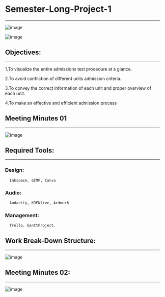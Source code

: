 # Semester-Long-Project-1
------------------------------

![image](https://user-images.githubusercontent.com/45651547/206245436-15c85190-57cb-4312-8735-81424f701673.png)

![image](https://user-images.githubusercontent.com/45651547/206245597-bf3c6b53-7fdd-4561-bbf3-74ccc07ccb30.png)

## Objectives:
---------------
  1.To visualize the entire admissions test procedure at a glance.
  
  2.To avoid confliction of different units admission criteria.
  
  3.To convey the correct information of each unit and proper overview of each unit.
  
  4.To make an effective and efficient admission process
  

 ## Meeting Minutes 01
 ----------------------
 
 ![image](https://user-images.githubusercontent.com/45651547/206246779-5bff5a41-f6c9-4bfa-8742-4e636dfb80ef.png)

## Required Tools: 
--------------------
### Design: 
      Inkspace, GIMP, Canva
### Audio:  
      Audacity, KDENlive, Ardour6
### Management: 
      Trello, GanttProject.
      
## Work Break-Down Structure:
-------------------------------

![image](https://user-images.githubusercontent.com/45651547/206247233-edb900c6-da2a-4654-9e56-1392ca097ca6.png)


## Meeting Minutes 02:
-----------------------

![image](https://user-images.githubusercontent.com/45651547/206247484-b29d5e3c-65b0-4c5a-985a-1877b43f8dc2.png)

